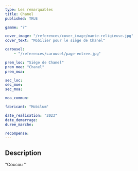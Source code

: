 ```yaml
---
type: Les remarquables
title: Chanel
published: TRUE

gamme: "?"

cover_image: "/references/cover_image/mante-religieuse.jpg"
cover_text: "Mobilier pour le siège de Chanel"

carousel:
    - "/references/carousel/page-entree.jpg"

prem_loc: "Siège de Chanel"
prem_moe: "Chanel"
prem_moa:

sec_loc:
sec_moe:
sec_moa:

moa_commun:

fabricant: "Mobilum"

date_realisation: "2023"
date_demarrage:
duree_marche:

recompense:
---
```


## Description

"Coucou "
